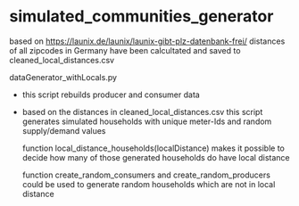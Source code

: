 # simulated_communities_generator

based on https://launix.de/launix/launix-gibt-plz-datenbank-frei/ distances of all zipcodes in Germany have
been calcultated and saved to cleaned_local_distances.csv


dataGenerator_withLocals.py
 - this script rebuilds producer and consumer data
- based on the distances in cleaned_local_distances.csv this script generates
  simulated households with unique meter-Ids and random supply/demand values

  function local_distance_households(localDistance)
   makes it possible to decide how many of those generated households do have local distance
 
  function create_random_consumers and create_random_producers could be used to generate random households
  which are not in local distance





